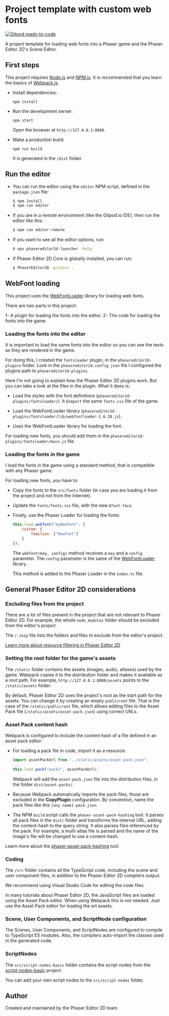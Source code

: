 # Project template with custom web fonts

[![Gitpod ready-to-code](https://img.shields.io/badge/Gitpod-ready--to--code-908a85?logo=gitpod)](https://gitpod.io/#https://github.com/PhaserEditor2D/starter-template-webpack)

A project template for loading web fonts into a Phaser game and the Phaser Editor 2D's Scene Editor.

## First steps

This project requires [Node.js](https://nodejs.org) and [NPM.js](https://www.npmjs.com). It is recommended that you learn the basics of [Webpack.js](https://www/webpack.js.org).

* Install dependencies:

    ```
    npm install
    ```

* Run the development server:

    ```
    npm start
    ```

    Open the browser at `http://127.0.0.1:8080`.

* Make a production build:

    ```
    npm run build
    ```

    It is generated in the `/dist` folder.

## Run the editor

* You can run the editor using the `editor` NPM script, defined in the `package.json` file:

    ```bash
    $ npm install
    $ npm run editor
    ```

* If you are in a remote environment (like the Gitpod.io IDE), then run the editor like this:

    ```bash
    $ npm run editor-remote
    ```

* If you want to see all the editor options, run:

    ```bash
    $ npx phasereditor2d-launcher -help
    ```

* If Phaser Editor 2D Core is globally installed, you can run:

    ```bash
    $ PhaserEditor2D -project .
    ```

## WebFont loading

This project uses the [WebFontLoader](https://github.com/typekit/webfontloader) library for loading web fonts.

There are two parts in this project:

1- A plugin for loading the fonts into the editor.
2- The code for loading the fonts into the game.

### Loading the fonts into the editor

It is important to load the same fonts into the editor so you can see the texts as they are rendered in the game.

For doing this, I created the `fontsloader` plugin, in the `phasereditor2d-plugins` folder. Look in the `phasereditor2d.config.json` file I configured the plugins path to `phasereditor2d-plugins`.

Here I'm not going to explain how the Phaser Editor 2D plugins work. But you can take a look at the files in the plugin. What it does is: 

* Load the styles with the font definitions (`phasereditor2d-plugins/fontsloader/`). It `@import` the same `fonts.css` file of the game.

* Load the WebFontLoader library (`phasereditor2d-plugins/fontsloader/lib/webfontloader-1.6.28.js`).

* Uses the WebFontLoader library for loading the font.

For loading new fonts, you should add them in the `phasereditor2d-plugins/fontsloader/main.js` file.

### Loading the fonts in the game

I load the fonts in the game using a standard method, that is compatible with any Phaser game.

For loading new fonts, you have to:

* Copy the fonts to the `src/fonts` folder (in case you are loading it from the project and not from the Internet).
* Update the `fonts/fonts.css` file, with the new `@font-face`.
* Finally, use the Phaser Loader for loading the fonts:

    ```javascript
    this.load.webfont("myNewFont", {
        custom: {
            families: ["NewFont"]
        }
    });
    ```

    The `webfont(key, config)` method receives a `key` and a `config` parameter. The `config` parameter is the same of the [WebFontLoader](https://github.com/typekit/webfontloader) library.

    This method is added to the Phaser Loader in the `index.ts` file.


## General Phaser Editor 2D considerations

### Excluding files from the project

There are a lot of files present in the project that are not relevant to Phaser Editor 2D. For example, the whole `node_modules` folder should be excluded from the editor's project.

The `/.skip` file lists the folders and files to exclude from the editor's project. 

[Learn more about resource filtering in Phaser Editor 2D](https://help.phasereditor2d.com/v3/misc/resources-filtering.html)

### Setting the root folder for the game's assets

The `/static` folder contains the assets (images, audio, atlases) used by the game. Webpack copies it to the distribution folder and makes it available as a root path. For example, `http://127.0.0.1:8080/assets` points to the `/static/assets` folder.

By default, Phaser Editor 2D uses the project's root as the start path for the assets. You can change it by creating an empty `publicroot` file. That is the case of the `/static/publicroot` file, which allows adding files to the Asset Pack file (`/static/assets/asset-pack.json`) using correct URLs.

### Asset Pack content hash

Webpack is configured to include the content hash of a file defined in an asset pack editor:

* For loading a pack file in code, import it as a resource:
    ```javascript
    import assetPackUrl from "../static/assets/asset-pack.json";
    ...
    this.load.pack("pack1", assetPackUrl);
    ```
    Webpack will add the `asset-pack.json` file into the distribution files, in the folder `dist/asset-packs/`.

* Because Webpack automatically imports the pack files, those are excluded in the **CopyPlugin** configuration. By convention, name the pack files like this `[any name]-pack.json`.

* The NPM `build` script calls the `phaser-asset-pack-hashing` tool. It parses all pack files in the `dist/` folder and transforms the internal URL, adding the content-hash to the query string. It also parses files referenced by the pack. For example, a multi-atlas file is parsed and the name of the image's file will be changed to use a content-hash.

Learn more about the [phaser-asset-pack-hashing](https://www.npmjs.com/package/phaser-asset-pack-hashing) tool.

### Coding

The `/src` folder contains all the TypeScript code, including the scene and user component files, in addition to the Phaser Editor 2D compilers output.

We recommend using Visual Studio Code for editing the code files.

In many tutorials about Phaser Editor 2D, the JavaScript files are loaded using the Asset Pack editor. When using Webpack this is not needed. Just use the Asset Pack editor for loading the art assets.

### Scene, User Components, and ScriptNode configuration

The Scenes, User Components, and ScriptNodes are configured to compile to TypeScript ES modules. Also, the compilers auto-import the classes used in the generated code.

### ScriptNodes

The `src/script-nodes-basic` folder contains the script nodes from the [script-nodes-basic](http://github.com/PhaserEditor2D/script-nodes-basic/) project.

You can add your own script nodes to the `src/script-nodes` folder.

## Author

Created and maintained by the Phaser Editor 2D team.

